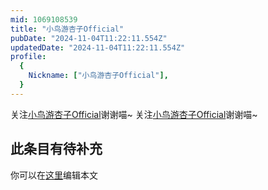 ```yaml
---
mid: 1069108539
title: "小鸟游杏子Official"
pubDate: "2024-11-04T11:22:11.554Z"
updatedDate: "2024-11-04T11:22:11.554Z"
profile:
  {
    Nickname: ["小鸟游杏子Official"],
  }
---
```


关注[小鸟游杏子Official](https://space.bilibili.com/1069108539)谢谢喵~ 关注[小鸟游杏子Official](https://space.bilibili.com/1069108539)谢谢喵~

## 此条目有待补充
你可以在[这里](https://github.com/Yuhanawa/VTuber.ICU-Content/edit/master/v/小鸟游杏子Official/index.md)编辑本文
